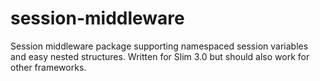 # session-middleware
Session middleware package supporting namespaced session variables and easy nested structures. Written for Slim 3.0 but should also work for other frameworks.
